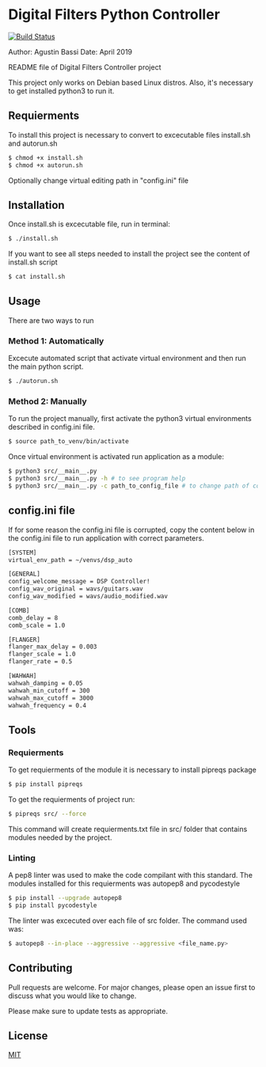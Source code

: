 # Digital Filters Python Controller

[![Build Status](https://travis-ci.org/joemccann/dillinger.svg?branch=master)](https://travis-ci.org/joemccann/dillinger)

Author: Agustin Bassi
Date: April 2019

README file of Digital Filters Controller project

This project only works on Debian based Linux distros.
Also, it's necessary to get installed python3 to run it.

## Requierments

To install this project is necessary to convert to excecutable files install.sh and autorun.sh

```sh
$ chmod +x install.sh
$ chmod +x autorun.sh
```

Optionally change virtual editing path in "config.ini" file

## Installation

Once install.sh is excecutable file, run in terminal:

```sh
$ ./install.sh
```

If you want to see all steps needed to install the project see the content of install.sh script

```sh
$ cat install.sh
```

## Usage

There are two ways to run

### Method 1: Automatically

Excecute automated script that activate virtual environment and then run the main python script.

```sh
$ ./autorun.sh
```

### Method 2: Manually

To run the project manually, first activate the python3 virtual environments described in config.ini file.

```sh
$ source path_to_venv/bin/activate
```

Once virtual environment is activated run application as a module:

```sh
$ python3 src/__main__.py 
$ python3 src/__main__.py -h # to see program help
$ python3 src/__main__.py -c path_to_config_file # to change path of config.ini file
```

## config.ini file

If for some reason the config.ini file is corrupted, copy the content below in the config.ini file to run application with correct parameters.

```sh
[SYSTEM]
virtual_env_path = ~/venvs/dsp_auto

[GENERAL]
config_welcome_message = DSP Controller!
config_wav_original = wavs/guitars.wav
config_wav_modified = wavs/audio_modified.wav

[COMB]
comb_delay = 8
comb_scale = 1.0

[FLANGER]
flanger_max_delay = 0.003
flanger_scale = 1.0
flanger_rate = 0.5

[WAHWAH]
wahwah_damping = 0.05
wahwah_min_cutoff = 300
wahwah_max_cutoff = 3000
wahwah_frequency = 0.4
```

## Tools

### Requierments

To get requierments of the module it is necessary to install pipreqs package

```sh
$ pip install pipreqs
```

To get the requierments of project run:

```sh
$ pipreqs src/ --force
```

This command will create requierments.txt file in src/ folder that contains modules needed by the project.

### Linting

A pep8 linter was used to make the code compilant with this standard.
The modules installed for this requierments was autopep8 and pycodestyle

```sh
$ pip install --upgrade autopep8
$ pip install pycodestyle
```

The linter was excecuted over each file of src folder. The command used was:

```sh
$ autopep8 --in-place --aggressive --aggressive <file_name.py>
```

## Contributing

Pull requests are welcome. For major changes, please open an issue first to discuss what you would like to change.

Please make sure to update tests as appropriate.

## License

[MIT](https://choosealicense.com/licenses/mit/)
